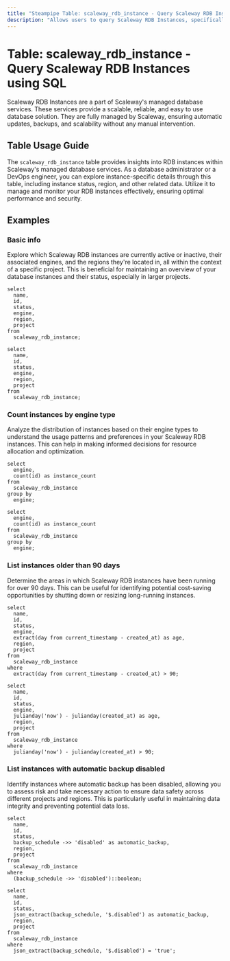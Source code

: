 ```yaml
---
title: "Steampipe Table: scaleway_rdb_instance - Query Scaleway RDB Instances using SQL"
description: "Allows users to query Scaleway RDB Instances, specifically to retrieve information about each RDB instance like its name, status, region, and other related data."
---
```


# Table: scaleway_rdb_instance - Query Scaleway RDB Instances using SQL

Scaleway RDB Instances are a part of Scaleway's managed database services. These services provide a scalable, reliable, and easy to use database solution. They are fully managed by Scaleway, ensuring automatic updates, backups, and scalability without any manual intervention.

## Table Usage Guide

The `scaleway_rdb_instance` table provides insights into RDB instances within Scaleway's managed database services. As a database administrator or a DevOps engineer, you can explore instance-specific details through this table, including instance status, region, and other related data. Utilize it to manage and monitor your RDB instances effectively, ensuring optimal performance and security.

## Examples

### Basic info
Explore which Scaleway RDB instances are currently active or inactive, their associated engines, and the regions they're located in, all within the context of a specific project. This is beneficial for maintaining an overview of your database instances and their status, especially in larger projects.

```sql+postgres
select
  name,
  id,
  status,
  engine,
  region,
  project
from
  scaleway_rdb_instance;
```

```sql+sqlite
select
  name,
  id,
  status,
  engine,
  region,
  project
from
  scaleway_rdb_instance;
```

### Count instances by engine type
Analyze the distribution of instances based on their engine types to understand the usage patterns and preferences in your Scaleway RDB instances. This can help in making informed decisions for resource allocation and optimization.

```sql+postgres
select
  engine,
  count(id) as instance_count
from
  scaleway_rdb_instance
group by
  engine;
```

```sql+sqlite
select
  engine,
  count(id) as instance_count
from
  scaleway_rdb_instance
group by
  engine;
```

### List instances older than 90 days
Determine the areas in which Scaleway RDB instances have been running for over 90 days. This can be useful for identifying potential cost-saving opportunities by shutting down or resizing long-running instances.

```sql+postgres
select
  name,
  id,
  status,
  engine,
  extract(day from current_timestamp - created_at) as age,
  region,
  project
from
  scaleway_rdb_instance
where
  extract(day from current_timestamp - created_at) > 90;
```

```sql+sqlite
select
  name,
  id,
  status,
  engine,
  julianday('now') - julianday(created_at) as age,
  region,
  project
from
  scaleway_rdb_instance
where
  julianday('now') - julianday(created_at) > 90;
```

### List instances with automatic backup disabled
Identify instances where automatic backup has been disabled, allowing you to assess risk and take necessary action to ensure data safety across different projects and regions. This is particularly useful in maintaining data integrity and preventing potential data loss.

```sql+postgres
select
  name,
  id,
  status,
  backup_schedule ->> 'disabled' as automatic_backup,
  region,
  project
from
  scaleway_rdb_instance
where
  (backup_schedule ->> 'disabled')::boolean;
```

```sql+sqlite
select
  name,
  id,
  status,
  json_extract(backup_schedule, '$.disabled') as automatic_backup,
  region,
  project
from
  scaleway_rdb_instance
where
  json_extract(backup_schedule, '$.disabled') = 'true';
```